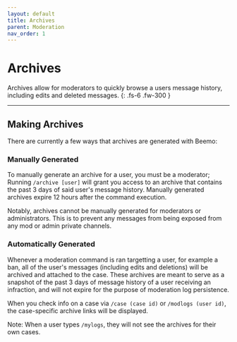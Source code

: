 ```yaml
---
layout: default
title: Archives
parent: Moderation
nav_order: 1
---
```


#  Archives

Archives allow for moderators to quickly browse a users message history, including edits and deleted messages.
{: .fs-6 .fw-300 }

---

## Making Archives 
There are currently a few ways that archives are generated with Beemo:

### Manually Generated
To manually generate an archive for a user, you must be a moderator; Running `/archive [user]` will grant you access to an archive that contains the past 3 days of said user's message history. Manually generated archives expire 12 hours after the command execution.

Notably, archives cannot be manually generated for moderators or administrators. This is to prevent any messages from being exposed from any mod or admin private channels.

### Automatically Generated
Whenever a moderation command is ran targetting a user, for example a ban, all of the user's messages (including edits and deletions) will be archived and attached to the case. These archives are meant to serve as a snapshot of the past 3 days of message history of a user receiving an infraction, and will not expire for the purpose of moderation log persistence.

When you check info on a case via `/case (case id)` or `/modlogs (user id)`, the case-specific archive links will be displayed.

Note: When a user types `/mylogs`, they will not see the archives for their own cases.
